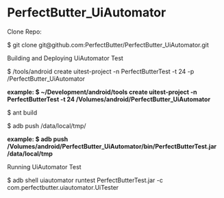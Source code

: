 PerfectButter_UiAutomator
=========================

Clone Repo:
<p>$ git clone git@github.com:PerfectButter/PerfectButter_UiAutomator.git

Building and Deploying UiAutomator Test
<p>$ <android-sdk>/tools/android create uitest-project -n PerfectButterTest -t 24 -p <path>/PerfectButter_UiAutomator
<p><b>example: $ ~/Development/android/tools create uitest-project -n PerfectButterTest -t 24 /Volumes/android/PerfectButter_UiAutomator</b>

<p>$ ant build

<p>$ adb push <path_to_output_jar> /data/local/tmp/
<p><b>example: $ adb push /Volumes/android/PerfectButter_UiAutomator/bin/PerfectButterTest.jar /data/local/tmp</b>

<p>Running UiAutomator Test
<p>$ adb shell uiautomator runtest PerfectButterTest.jar -c com.perfectbutter.uiautomator.UiTester
